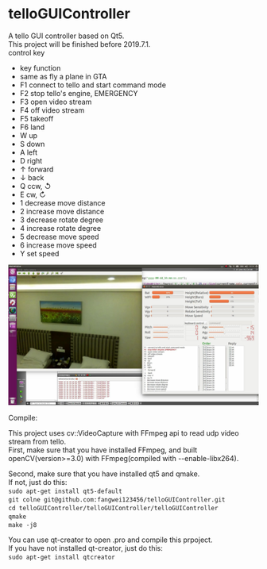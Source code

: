 # telloGUIController
A tello GUI controller based on Qt5.<br>
This project will be finished before 2019.7.1.<br>
control key<br>
 * key  function
 * same as fly a plane in GTA
 * F1   connect to tello and start command mode
 * F2   stop tello's engine, EMERGENCY
 * F3   open video stream
 * F4   off video stream
 * F5   takeoff
 * F6   land
 * W    up
 * S    down
 * A    left
 * D    right
 * ↑    forward
 * ↓    back
 * Q    ccw, ↺
 * E    cw, ↻
 * 1    decrease move distance
 * 2    increase move distance
 * 3    decrease rotate degree
 * 4    increase rotate degree
 * 5    decrease move speed
 * 6    increase move speed
 * Y    set speed

![1](https://github.com/fangwei123456/telloGUIController/blob/master/0.JPG)

Compile:<br>

This project uses cv::VideoCapture with FFmpeg api to read udp video stream from tello.<br>
First, make sure that you have installed FFmpeg, and built openCV(version>=3.0) with FFmpeg(compiled with --enable-libx264).<br>

Second, make sure that you have installed qt5 and qmake.<br>
If not, just do this:<br>
`sudo apt-get install qt5-default`<br>
`git colne git@github.com:fangwei123456/telloGUIController.git`<br>
`cd telloGUIController/telloGUIController/telloGUIController`<br>
`qmake`<br>
`make -j8`<br>

You can use qt-creator to open .pro and compile this prpoject.<br> 
If you have not installed qt-creator, just do this:<br>
`sudo apt-get install qtcreator`<br>

